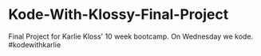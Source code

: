 # Kode-With-Klossy-Final-Project
Final Project for Karlie Kloss' 10 week bootcamp.
On Wednesday we kode.
#kodewithkarlie

